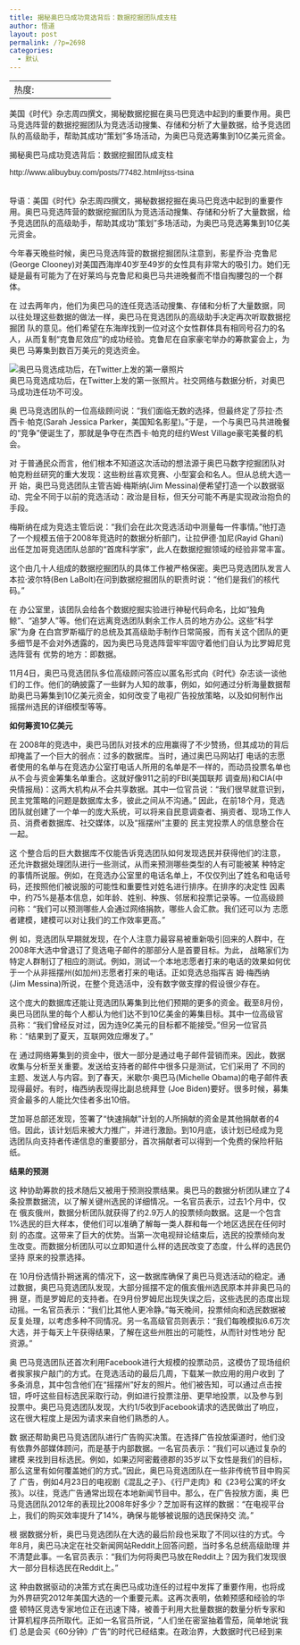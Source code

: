 ```yaml
---
title: 揭秘奥巴马成功竞选背后：数据挖掘团队成支柱
author: 悟道
layout: post
permalink: /?p=2698
categories:
  - 默认
---
```

<table>
  <tr cellpadding=0><td>
    热度:
  </td><td cellpadding=0><img src='http://210.75.224.29/wordpress/wp-content/plugins/statpresscn/images/sun.gif' width=10 height=10 border=0 /></td><td cellpadding=0><img src='http://210.75.224.29/wordpress/wp-content/plugins/statpresscn/images/sun_dark.gif' width=10 height=10 border=0 /></td><td cellpadding=0><img src='http://210.75.224.29/wordpress/wp-content/plugins/statpresscn/images/sun_dark.gif' width=10 height=10 border=0 /></td><td cellpadding=0><img src='http://210.75.224.29/wordpress/wp-content/plugins/statpresscn/images/sun_dark.gif' width=10 height=10 border=0 /></td><td cellpadding=0><img src='http://210.75.224.29/wordpress/wp-content/plugins/statpresscn/images/sun_dark.gif' width=10 height=10 border=0 /></td></tr>
</table>

美国《时代》杂志周四撰文，揭秘数据挖掘在奥马巴竞选中起到的重要作用。奥巴马竞选阵营的数据挖掘团队为竞选活动搜集、存储和分析了大量数据，给予竞选团队的高级助手，帮助其成功“策划”多场活动，为奥巴马竞选筹集到10亿美元资金。

<div>
</div>

<div>
  揭秘奥巴马成功竞选背后：数据挖掘团队成支柱</p> <div>
  </div>
  
  <div>
    <span style="color: #222222; font-family: Verdana,sans-serif,Arial,宋体;">http://www.alibuybuy.com/posts/77482.html#jtss-tsina</span>
  </div>
  
  <div>
    <span style="color: #222222; font-family: Verdana,sans-serif,Arial,宋体;"><br /> </span>
  </div>
  
  <div>
    <span style="color: #222222; font-family: Verdana,sans-serif,Arial,宋体;"><br /> </span>
  </div>
  
  <div>
    导语：美国《时代》杂志周四撰文，揭秘数据挖掘在奥马巴竞选中起到的重要作用。奥巴马竞选阵营的数据挖掘团队为竞选活动搜集、存储和分析了大量数据，给予竞选团队的高级助手，帮助其成功“策划”多场活动，为奥巴马竞选筹集到10亿美元资金。
  </div>
  
  <p>
    今年春天晚些时候，奥巴马竞选阵营的数据挖掘团队注意到，影星乔治·克鲁尼(George Clooney)对美国西海岸40岁至49岁的女性具有非常大的吸引力。她们无疑是最有可能为了在好莱坞与克鲁尼和奥巴马共进晚餐而不惜自掏腰包的一个群体。
  </p>
  
  <p>
    在 过去两年内，他们为奥巴马的连任竞选活动搜集、存储和分析了大量数据，同以往处理这些数据的做法一样，奥巴马在竞选团队的高级助手决定再次听取数据挖掘团 队的意见。他们希望在东海岸找到一位对这个女性群体具有相同号召力的名人，从而复制“克鲁尼效应”的成功经验。克鲁尼在自家豪宅举办的筹款宴会上，为奥巴 马筹集到数百万美元的竞选资金。
  </p>
  
  <div>
    <img title="奥巴马竞选成功后，在Twitter上发的第一章照片" src="http://alibuybuy-img11.stor.sinaapp.com/2012/11/3371_U6680P2DT20121108185533.jpg" alt="奥巴马竞选成功后，在Twitter上发的第一章照片" />
  </div>
  
  <div>
    奥巴马竞选成功后，在Twitter上发的第一张照片。社交网络与数据分析，对奥巴马成功连任功不可没。
  </div>
  
  <p>
    奥 巴马竞选团队的一位高级顾问说：“我们面临无数的选择，但最终定了莎拉·杰西卡·帕克(Sarah Jessica Parker，美国知名影星)。”于是，一个与奥巴马共进晚餐的“竞争”便诞生了，那就是争夺在杰西卡·帕克的纽约West Village豪宅美餐的机会。
  </p>
  
  <p>
    对 于普通民众而言，他们根本不知道这次活动的想法源于奥巴马数字挖掘团队对帕克粉丝研究的重大发现：这些粉丝喜欢竞赛、小型宴会和名人。但从总统大选一开 始，奥巴马竞选团队主管吉姆·梅斯纳(Jim Messina)便希望打造一个以数据驱动、完全不同于以前的竞选活动：政治是目标，但天分可能不再是实现政治抱负的手段。
  </p>
  
  <p>
    梅斯纳在成为竞选主管后说：“我们会在此次竞选活动中测量每一件事情。”他打造了一个规模五倍于2008年竞选时的数据分析部门，让拉伊德·加尼(Rayid Ghani)出任芝加哥竞选团队总部的“首席科学家”，此人在数据挖掘领域的经验非常丰富。
  </p>
  
  <p>
    这个由几十人组成的数据挖掘团队的具体工作被严格保密。奥巴马竞选团队发言人本拉·波尔特(Ben LaBolt)在问到数据挖掘团队的职责时说：“他们是我们的核代码。”
  </p>
  
  <p>
    在 办公室里，该团队会给各个数据挖掘实验进行神秘代码命名，比如“独角鲸”、“追梦人”等。他们在远离竞选团队剩余工作人员的地方办公。这些“科学家”为身 在白宫罗斯福厅的总统及其高级助手制作日常简报，而有关这个团队的更多细节是不会对外透露的，因为奥巴马竞选阵营牢牢固守着他们自认为比罗姆尼竞选阵营有 优势的地方：即数据。
  </p>
  
  <p>
    11月4日，奥巴马竞选团队多位高级顾问答应以匿名形式向《时代》杂志谈一谈他们的工作。他们的确披露了一些鲜为人知的故事，例如，如何通过分析海量数据帮助奥巴马筹集到10亿美元资金，如何改变了电视广告投放策略，以及如何制作出摇摆州选民的详细模型等等。
  </p>
  
  <p>
    <strong>如何筹资10亿美元</strong>
  </p>
  
  <p>
    在 2008年的竞选中，奥巴马团队对技术的应用赢得了不少赞扬，但其成功的背后却掩盖了一个巨大的弱点：过多的数据库。当时，通过奥巴马网站打 电话的志愿者使用的名单与在竞选办公室打电话人所用的名单是不一样的，而动员投票名单也从不会与资金筹集名单重合。这就好像911之前的FBI(美国联邦 调查局)和CIA(中央情报局)：这两大机构从不会共享数据。其中一位官员说：“我们很早就意识到，民主党策略的问题是数据库太多，彼此之间从不沟通。” 因此，在前18个月，竞选团队就创建了一个单一的庞大系统，可以将来自民意调查者、捐资者、现场工作人员、消费者数据库、社交媒体，以及“摇摆州”主要的 民主党投票人的信息整合在一起。
  </p>
  
  <p>
    这 个整合后的巨大数据库不仅能告诉竞选团队如何发现选民并获得他们的注意，还允许数据处理团队进行一些测试，从而来预测哪些类型的人有可能被某 种特定的事情所说服。例如，在竞选办公室里的电话名单上，不仅仅列出了姓名和电话号码，还按照他们被说服的可能性和重要性对姓名进行排序。在排序的决定性 因素中，约75%是基本信息，如年龄、姓别、种族、邻居和投票记录等。一位高级顾问称：“我们可以预测哪些人会通过网络捐款，哪些人会汇款。我们还可以为 志愿者建模，建模可以对让我们的工作效率更高。”
  </p>
  
  <p>
    例 如，竞选团队早期就发现，在个人注意力最容易被重新吸引回来的人群中，在2008年大选中曾退订了竞选电子邮件的那部分人是首要目标。为此， 战略家们为特定人群制订了相应的测试。例如，测试一个本地志愿者打来的电话的效果如何优于一个从非摇摆州(如加州)志愿者打来的电话。正如竞选总指挥吉 姆·梅西纳(Jim Messina)所说，在整个竞选活中，没有数字做支撑的假设很少存在。
  </p>
  
  <p>
    这个庞大的数据库还能让竞选团队筹集到比他们预期的更多的资金。截至8月份，奥巴马团队里的每个人都认为他们达不到10亿美金的筹集目标。其中一位高级官员称：“我们曾经反对过，因为连9亿美元的目标都不能接受。”但另一位官员称：“结果到了夏天，互联网效应爆发了。”
  </p>
  
  <p>
    在 通过网络筹集到的资金中，很大一部分是通过电子邮件营销而来。因此，数据收集与分析至关重要。发送给支持者的邮件中很多只是测试，它们采用了 不同的主题、发送人与内容。到了春天，米歇尔·奥巴马(Michelle Obama)的电子邮件表现得最好。有时，梅西纳表现得比副总统拜登 (Joe Biden)要好。很多时候，募集资金最多的人能比欠佳者多出10倍。
  </p>
  
  <p>
    芝加哥总部还发现，签署了“快速捐献”计划的人所捐献的资金是其他捐献者的4倍。因此，该计划后来被大力推广，并进行激励。到10月底，该计划已经成为竞选团队向支持者传递信息的重要部分，首次捐献者可以得到一个免费的保险杆贴纸。
  </p>
  
  <p>
    <strong>结果的预测</strong>
  </p>
  
  <p>
    这 种协助筹款的技术随后又被用于预测投票结果。奥巴马的数据分析团队建立了4条投票数据流，以了解关键州选民的详细情况。一名官员表示，过去1个月中，仅在 俄亥俄州，数据分析团队就获得了约2.9万人的投票倾向数据。这是一个包含1%选民的巨大样本，使他们可以准确了解每一类人群和每一个地区选民在任何时刻 的态度。这带来了巨大的优势。当第一次电视辩论结束后，选民的投票倾向发生改变。而数据分析团队可以立即知道什么样的选民改变了态度，什么样的选民仍坚持 原来的投票选择。
  </p>
  
  <p>
    在 10月份选情扑朔迷离的情况下，这一数据库确保了奥巴马竞选活动的稳定。通过数据，奥巴马竞选团队发现，大部分摇摆不定的俄亥俄州选民原本并非奥巴马的拥 趸，而是罗姆尼的支持者。在9月份罗姆尼出现失误之后，这些选民的态度出现动摇。一名官员表示：“我们比其他人更冷静。”每天晚间，投票倾向和选民数据被 反复处理，以考虑多种不同情况。另一名高级官员则表示：“我们每晚模拟6.6万次大选，并于每天上午获得结果，了解在这些州胜出的可能性，从而针对性地分 配资源。”
  </p>
  
  <p>
    奥 巴马竞选团队还首次利用Facebook进行大规模的投票动员，这模仿了现场组织者挨家挨户敲门的方式。在竞选活动的最后几周，下载某一款应用的用户收到 了多条消息，其中包含他们在“摇摆州”好友的照片。他们被告知，可以通过点击按钮，呼吁这些目标选民采取行动，例如进行投票注册、更早地投票，以及参与到 投票中。奥巴马竞选团队发现，大约1/5收到Facebook请求的选民做出了响应，这在很大程度上是因为请求来自他们熟悉的人。
  </p>
  
  <p>
    数 据还帮助奥巴马竞选团队进行广告购买决策。在选择广告投放渠道时，他们没有依靠外部媒体顾问，而是基于内部数据。一名官员表示：“我们可以通过复杂的建模 来找到目标选民。例如，如果迈阿密戴德郡的35岁以下女性是我们的目标，那么这里有如何覆盖她们的方式。”因此，奥巴马竞选团队在一些非传统节目中购买了 广告，例如4月23日的电视剧《混乱之子》、《行尸走肉》和《23号公寓的坏女孩》。以往，竞选广告通常出现在本地新闻节目中。那么，在广告投放方面，奥 巴马竞选团队2012年的表现比2008年好多少？芝加哥有这样的数据：“在电视平台上，我们的购买效率提升了14%，确保与能够被说服的选民保持交 流。”
  </p>
  
  <p>
    根 据数据分析，奥巴马竞选团队在大选的最后阶段也采取了不同以往的方式。今年8月，奥巴马决定在社交新闻网站Reddit上回答问题，当时多名总统高级助理 并不清楚此事。一名官员表示：“我们为何将奥巴马放在Reddit上？因为我们发现很大一部分目标选民在Reddit上。”
  </p>
  
  <p>
    这 种由数据驱动的决策方式在奥巴马成功连任的过程中发挥了重要作用，也将成为外界研究2012年美国大选的一个重要元素。这再次表明，依赖预感和经验的华盛 顿特区竞选专家地位正在迅速下降，被善于利用大批量数据的数量分析专家和计算机程序员所取代。正如一名官员所说，“人们坐在密室抽着雪茄，简单地说‘我们 总是会买《60分钟》广告”的时代已经结束。在政治界，大数据时代已经到来
  </p>
</div>